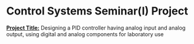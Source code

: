 # Control Systems Seminar(I) Project 

<b><u>Project Title:</u></b> Designing a PID controller having analog input and analog output, using digital and analog components for laboratory use

